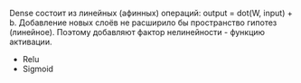 Dense состоит из линейных (афинных) операций: output = dot(W, input) + b. Добавление новых слоёв не расширило бы пространство гипотез (линейное). Поэтому добавляют фактор нелинейности - функцию активации.
* Relu
* Sigmoid